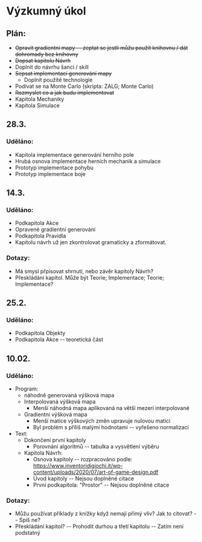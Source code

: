 # Výzkumný úkol

## Plán:
- ~~Opravit gradientní mapy -- zeptat se jestli můžu použít knihovnu / dát dohromady bez knihovny~~
- ~~Dopsat kapitolu Návrh~~
- Doplnit do návrhu šanci / skill
- ~~Sepsat implementaci generování mapy~~
    - Doplnit použité technologie
- Podívat se na Monte Carlo (skripta: ZALG; Monte Carlo)
- ~~Rozmyslet co a jak budu implementovat~~
- Kapitola Mechaniky
- Kapitola Simulace

## 28.3.
### Uděláno:
- Kapitola implementace generování herního pole
- Hrubá osnova implementace herních mechanik a simulace
- Prototyp implementace pohybu
- Prototyp implementace boje


## 14.3.
### Uděláno:
- Podkapitola Akce
- Opravené gradientní generování
- Podkapitola Pravidla
- Kapitolu návrh už jen zkontrolovat gramaticky a zformátovat.
### Dotazy:
- Má smysl přpisovat shrnutí, nebo závěr kapitoly Návrh?
- Přeskládání kapitol. Může být Teorie; Implementace; Teorie; Implementace?

## 25.2.
### Uděláno:
- Podkapitola Objekty
- Podkapitola Akce -- teoretická část

## 10.02.
### Uděláno:
- Program:
    - náhodně generovaná výšková mapa
    - Interpolovaná výšková mapa
        - Menší náhodná mapa aplikovaná na větší mezeri interpolované
    - Gradientní výšková mapa
        - Menší matice výškových změn upravuje nulovou matici
        - Byl problém s příliš malými hodnotami -- vyřešeno normalizací
- Text:
    - Dokončení první kapitoly
        - Porovnání algoritmů -- tabulka a vysvětlení výběru
    - Kapitola Návrh:
        - Osnova kapitoly -- rozpracováno podle: https://www.inventoridigiochi.it/wp-content/uploads/2020/07/art-of-game-design.pdf
        - Úvod kapitoly -- Nejsou doplněné citace
        - První podkapitola: "Prostor" -- Nejsou doplněné citace
### Dotazy:
- Můžu používat příklady z knížky když nemají přímý vliv? Jak to citovat? -- Spíš ne?
- Přeskládání kapitol? -- Prohodit durhou a třetí kapitolu -- Zatím není podstatný
